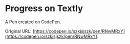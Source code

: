 # Progress on Textly

A Pen created on CodePen.

Original URL: [https://codepen.io/szkjsjszk/pen/RNwMRxY](https://codepen.io/szkjsjszk/pen/RNwMRxY).

